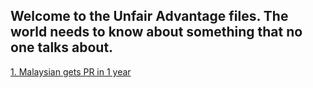 ## Welcome to the Unfair Advantage files. The world needs to know about something that no one talks about.  

[1. Malaysian gets PR in 1 year](https://github.com/faceb0Ok/faceb0Ok.github.io/edit/master/Malaysian_gets_PR_in_1_year.html) 
